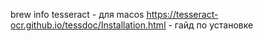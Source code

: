 brew info tesseract - для macos
https://tesseract-ocr.github.io/tessdoc/Installation.html - гайд по установке